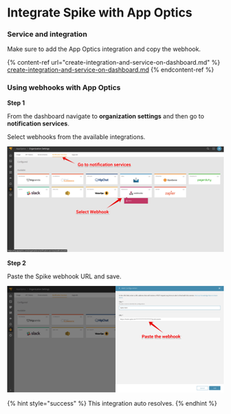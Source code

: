 # Integrate Spike with App Optics

### Service and integration

Make sure to add the App Optics integration and copy the webhook. 

{% content-ref url="create-integration-and-service-on-dashboard.md" %}
[create-integration-and-service-on-dashboard.md](create-integration-and-service-on-dashboard.md)
{% endcontent-ref %}



### Using webhooks with App Optics

**Step 1**

From the dashboard navigate to **organization settings** and then go to **notification services**.

Select webhooks from the available integrations.

![](<../.gitbook/assets/Group 43.png>)



**Step 2**

Paste the Spike webhook URL and save.

![](<../.gitbook/assets/Group 44.png>)



{% hint style="success" %}
This integration auto resolves.
{% endhint %}
